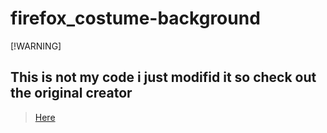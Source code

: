 # firefox_costume-background
[!WARNING]
## This is not my code i just modifid it so check out the original creator
>[Here](https://github.com/shadowshard4080/firefoxbackground/tree/main/chrome)
